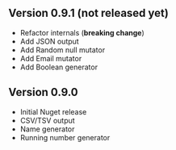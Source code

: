 
## Version 0.9.1 (not released yet)
- Refactor internals (**breaking change**)
- Add JSON output
- Add Random null mutator
- Add Email mutator
- Add Boolean generator
 
## Version 0.9.0
- Initial Nuget release
- CSV/TSV output
- Name generator
- Running number generator